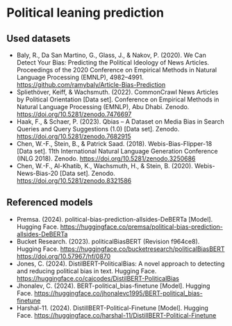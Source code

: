 # Political leaning prediction

## Used datasets

- Baly, R., Da San Martino, G., Glass, J., & Nakov, P. (2020). We Can Detect Your Bias: Predicting the Political
  Ideology of News Articles. Proceedings of the 2020 Conference on Empirical Methods in Natural Language Processing
  (EMNLP), 4982–4991. https://github.com/ramybaly/Article-Bias-Prediction
- Spliethöver, Keiff, & Wachsmuth. (2022). CommonCrawl News Articles by Political Orientation [Data set]. Conference on
  Empirical Methods in Natural Language Processing (EMNLP), Abu Dhabi. Zenodo. https://doi.org/10.5281/zenodo.7476697
- Haak, F., & Schaer, P. (2023). Qbias – A Dataset on Media Bias in Search Queries and Query Suggestions
  (1.0) [Data set]. Zenodo. https://doi.org/10.5281/zenodo.7682915
- Chen, W.-F., Stein, B., & Patrick Saad. (2018). Webis-Bias-Flipper-18 [Data set]. 11th International Natural Language
  Generation Conference (INLG 2018). Zenodo. https://doi.org/10.5281/zenodo.3250686
- Chen, W.-F., Al-Khatib, K., Wachsmuth, H., & Stein, B. (2020). Webis-News-Bias-20 [Data set].
  Zenodo. https://doi.org/10.5281/zenodo.8321586

## Referenced models

- Premsa. (2024). political-bias-prediction-allsides-DeBERTa [Model]. Hugging
  Face. https://huggingface.co/premsa/political-bias-prediction-allsides-DeBERTa
- Bucket Research. (2023). politicalBiasBERT (Revision f964ce8). Hugging
  Face. https://huggingface.co/bucketresearch/politicalBiasBERT https://doi.org/10.57967/hf/0870
- Jones, C. (2024). DistilBERT-PoliticalBias: A novel approach to detecting and reducing political bias in text.
  Hugging Face. https://huggingface.co/cajcodes/DistilBERT-PoliticalBias
- Jhonalev, C. (2024). BERT-political_bias-finetune [Model]. Hugging
  Face. https://huggingface.co/jhonalevc1995/BERT-political_bias-finetune
- Harshal-11. (2024). DistillBERT-Political-Finetune [Model]. Hugging
  Face. https://huggingface.co/harshal-11/DistillBERT-Political-Finetune
